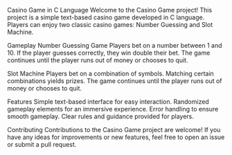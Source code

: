 Casino Game in C Language
Welcome to the Casino Game project! This project is a simple text-based casino game developed in C language. Players can enjoy two classic casino games: Number Guessing and Slot Machine.

Gameplay
Number Guessing Game
Players bet on a number between 1 and 10.
If the player guesses correctly, they win double their bet.
The game continues until the player runs out of money or chooses to quit.

Slot Machine
Players bet on a combination of symbols.
Matching certain combinations yields prizes.
The game continues until the player runs out of money or chooses to quit.

Features
Simple text-based interface for easy interaction.
Randomized gameplay elements for an immersive experience.
Error handling to ensure smooth gameplay.
Clear rules and guidance provided for players.

Contributing
Contributions to the Casino Game project are welcome! If you have any ideas for improvements or new features, feel free to open an issue or submit a pull request.

